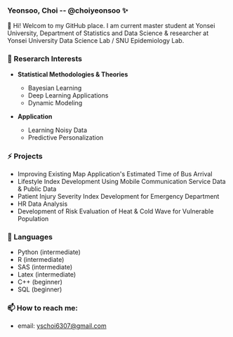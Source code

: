 ### Yeonsoo, Choi -- @choiyeonsoo ✨

👋 Hi! Welcom to my GitHub place.
I am current master student at Yonsei University, Department of Statistics and Data Science & researcher at Yonsei University Data Science Lab / SNU Epidemiology Lab. 

### 🌱 Reserarch Interests

* **Statistical Methodologies & Theories**
  - Bayesian Learning
  - Deep Learning Applications
  - Dynamic Modeling

* **Application**
  - Learning Noisy Data
  - Predictive Personalization

### ⚡ Projects

- Improving Existing Map Application's Estimated Time of Bus Arrival
- Lifestyle Index Development Using Mobile Communication Service Data & Public Data
- Patient Injury Severity Index Development for Emergency Department
- HR Data Analysis
- Development of Risk Evaluation of Heat & Cold Wave for Vulnerable Population

### 🔭 Languages 
- Python (intermediate)
- R (intermediate)
- SAS (intermediate)
- Latex (intermediate)
- C++ (beginner)
- SQL (beginner)

### 📫 How to reach me: 
- email: yschoi6307@gmail.com
